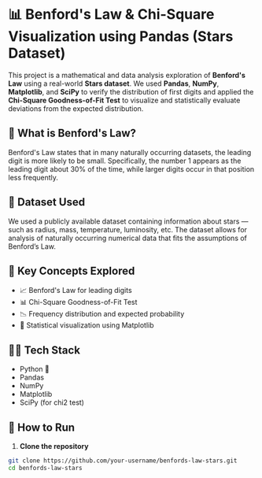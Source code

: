 # 📊 Benford's Law & Chi-Square Visualization using Pandas (Stars Dataset)

This project is a mathematical and data analysis exploration of **Benford's Law** using a real-world **Stars dataset**. We used **Pandas**, **NumPy**, **Matplotlib**, and **SciPy** to verify the distribution of first digits and applied the **Chi-Square Goodness-of-Fit Test** to visualize and statistically evaluate deviations from the expected distribution.

## 📌 What is Benford's Law?

Benford's Law states that in many naturally occurring datasets, the leading digit is more likely to be small. Specifically, the number 1 appears as the leading digit about 30% of the time, while larger digits occur in that position less frequently.

## 📂 Dataset Used

We used a publicly available dataset containing information about stars — such as radius, mass, temperature, luminosity, etc. The dataset allows for analysis of naturally occurring numerical data that fits the assumptions of Benford’s Law.

## 🧮 Key Concepts Explored

- 📈 Benford's Law for leading digits
- 📊 Chi-Square Goodness-of-Fit Test
- 📉 Frequency distribution and expected probability
- 📐 Statistical visualization using Matplotlib

## 🧑‍💻 Tech Stack

- Python 🐍
- Pandas
- NumPy
- Matplotlib
- SciPy (for chi2 test)

## 🚀 How to Run

1. **Clone the repository**  
```bash
git clone https://github.com/your-username/benfords-law-stars.git
cd benfords-law-stars
